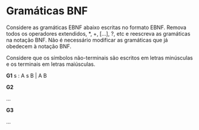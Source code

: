 # Gramáticas BNF

Considere as gramáticas EBNF abaixo escritas no formato EBNF. Remova todos os operadores extendidos, *, +, [...], ?, etc e reescreva as gramáticas na notação BNF. Não é necessário modificar as gramáticas que já obedecem à notação BNF.

Considere que os símbolos não-terminais são escritos em letras minúsculas e os terminais em letras maiúsculas. 

**G1**
s : A s B
  | A B

**G2**

...

**G3**

...
